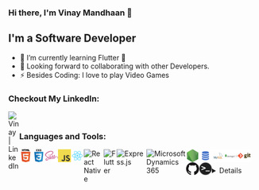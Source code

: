 ### Hi there, I'm Vinay Mandhaan 👋

## I'm a Software Developer

- 🌱 I’m currently learning Flutter :iphone: 
- 👯 Looking forward to collaborating with other Developers.
- ⚡ Besides Coding: I love to play Video Games 

### Checkout My LinkedIn:

[<img align="left" alt="Vinay | LinkedIn" width="22px" src="https://cdn.jsdelivr.net/npm/simple-icons@v3/icons/linkedin.svg" />][linkedin]

<br />

### Languages and Tools:

<img align="left" alt="HTML5" width="26px" src="https://raw.githubusercontent.com/github/explore/80688e429a7d4ef2fca1e82350fe8e3517d3494d/topics/html/html.png" />
<img align="left" alt="CSS3" width="26px" src="https://raw.githubusercontent.com/github/explore/80688e429a7d4ef2fca1e82350fe8e3517d3494d/topics/css/css.png" />
<img align="left" alt="Sass" width="26px" src="https://raw.githubusercontent.com/github/explore/80688e429a7d4ef2fca1e82350fe8e3517d3494d/topics/sass/sass.png" />
<img align="left" alt="JavaScript" width="26px" src="https://raw.githubusercontent.com/github/explore/80688e429a7d4ef2fca1e82350fe8e3517d3494d/topics/javascript/javascript.png" />
<img align="left" alt="React" width="26px" src="https://raw.githubusercontent.com/github/explore/80688e429a7d4ef2fca1e82350fe8e3517d3494d/topics/react/react.png" />
<img align="left" alt="React Native" width="40px" src="https://miro.medium.com/max/1000/1*ub1DguhAtkCLvhUGuVGr6w.png" />
<img align="left" alt="Flutter" width="26px" src="https://www.pngfind.com/pngs/m/185-1852592_nuff-said-show-me-the-code-flutter-logo.png" />
<img align="left" alt="Express.js" width="60px" src="https://encrypted-tbn0.gstatic.com/images?q=tbn:ANd9GcSFkokhLLsOrtw9NlwdK9Z1Il7nq_5FQCAzZUIiSM8-9lAII8FxJG_2u5reGqIBdxy4miE&usqp=CAU" />
<img align="left" alt="Microsoft Dynamics 365" width="80px" src="https://1000logos.net/wp-content/uploads/2021/05/Dynamics-365-logo.png" />
<img align="left" alt="Node.js" width="26px" src="https://raw.githubusercontent.com/github/explore/80688e429a7d4ef2fca1e82350fe8e3517d3494d/topics/nodejs/nodejs.png" />
<img align="left" alt="SQL" width="26px" src="https://raw.githubusercontent.com/github/explore/80688e429a7d4ef2fca1e82350fe8e3517d3494d/topics/sql/sql.png" />
<img align="left" alt="MySQL" width="26px" src="https://raw.githubusercontent.com/github/explore/80688e429a7d4ef2fca1e82350fe8e3517d3494d/topics/mysql/mysql.png" />
<img align="left" alt="MongoDB" width="26px" src="https://raw.githubusercontent.com/github/explore/80688e429a7d4ef2fca1e82350fe8e3517d3494d/topics/mongodb/mongodb.png" />
<img align="left" alt="Git" width="26px" src="https://raw.githubusercontent.com/github/explore/80688e429a7d4ef2fca1e82350fe8e3517d3494d/topics/git/git.png" />
<img align="left" alt="GitHub" width="26px" src="https://raw.githubusercontent.com/github/explore/78df643247d429f6cc873026c0622819ad797942/topics/github/github.png" />
<img align="left" alt="Terminal" width="26px" src="https://raw.githubusercontent.com/github/explore/80688e429a7d4ef2fca1e82350fe8e3517d3494d/topics/terminal/terminal.png" />

<br />
<br />

<details>
<!--   <summary>:zap: Vinay's GitHub Stats</summary> -->

  [![Vinay's GitHub stats](https://github-readme-stats.vercel.app/api?username=VinayMandhaan)](https://github.com/anuraghazra/github-readme-stats)

</details>

[linkedin]: https://www.linkedin.com/in/vinay-kumar-a04192173/

